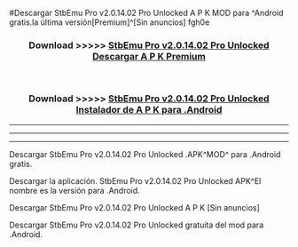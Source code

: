 #Descargar StbEmu Pro v2.0.14.02 Pro Unlocked  A P K MOD para ^Android gratis.la última versión[Premium]^[Sin anuncios] fgh0e



<div align="center">
<h3>Download >>>>> <a href="https://es-web.web.app/?es= StbEmu Pro v2.0.14.02 Pro Unlocked ">StbEmu Pro v2.0.14.02 Pro Unlocked  Descargar A P K Premium</a></h3><br>

<h3>Download >>>>> <a href="https://es-web.web.app/?es= StbEmu Pro v2.0.14.02 Pro Unlocked ">StbEmu Pro v2.0.14.02 Pro Unlocked  Instalador de A P K para .Android</a></h3>
</div>


----------------------------------------------------------

----------------------------------------------------------

----------------------------------------------------------

Descargar StbEmu Pro v2.0.14.02 Pro Unlocked  .APK^MOD^ para .Android gratis.

Descargar la aplicación. StbEmu Pro v2.0.14.02 Pro Unlocked  APK^El nombre es la versión para .Android.

Descargar StbEmu Pro v2.0.14.02 Pro Unlocked  A P K [Sin anuncios]

Descargar StbEmu Pro v2.0.14.02 Pro Unlocked  gratuita del mod para .Android.